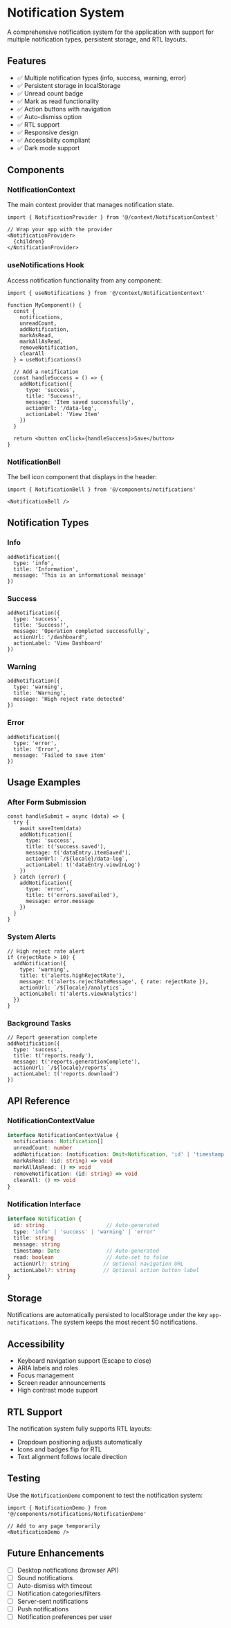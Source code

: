 # Notification System

A comprehensive notification system for the application with support for multiple notification types, persistent storage, and RTL layouts.

## Features

- ✅ Multiple notification types (info, success, warning, error)
- ✅ Persistent storage in localStorage
- ✅ Unread count badge
- ✅ Mark as read functionality
- ✅ Action buttons with navigation
- ✅ Auto-dismiss option
- ✅ RTL support
- ✅ Responsive design
- ✅ Accessibility compliant
- ✅ Dark mode support

## Components

### NotificationContext

The main context provider that manages notification state.

```tsx
import { NotificationProvider } from '@/context/NotificationContext'

// Wrap your app with the provider
<NotificationProvider>
  {children}
</NotificationProvider>
```

### useNotifications Hook

Access notification functionality from any component:

```tsx
import { useNotifications } from '@/context/NotificationContext'

function MyComponent() {
  const { 
    notifications,
    unreadCount,
    addNotification,
    markAsRead,
    markAllAsRead,
    removeNotification,
    clearAll 
  } = useNotifications()

  // Add a notification
  const handleSuccess = () => {
    addNotification({
      type: 'success',
      title: 'Success!',
      message: 'Item saved successfully',
      actionUrl: '/data-log',
      actionLabel: 'View Item'
    })
  }

  return <button onClick={handleSuccess}>Save</button>
}
```

### NotificationBell

The bell icon component that displays in the header:

```tsx
import { NotificationBell } from '@/components/notifications'

<NotificationBell />
```

## Notification Types

### Info
```tsx
addNotification({
  type: 'info',
  title: 'Information',
  message: 'This is an informational message'
})
```

### Success
```tsx
addNotification({
  type: 'success',
  title: 'Success!',
  message: 'Operation completed successfully',
  actionUrl: '/dashboard',
  actionLabel: 'View Dashboard'
})
```

### Warning
```tsx
addNotification({
  type: 'warning',
  title: 'Warning',
  message: 'High reject rate detected'
})
```

### Error
```tsx
addNotification({
  type: 'error',
  title: 'Error',
  message: 'Failed to save item'
})
```

## Usage Examples

### After Form Submission
```tsx
const handleSubmit = async (data) => {
  try {
    await saveItem(data)
    addNotification({
      type: 'success',
      title: t('success.saved'),
      message: t('dataEntry.itemSaved'),
      actionUrl: `/${locale}/data-log`,
      actionLabel: t('dataEntry.viewInLog')
    })
  } catch (error) {
    addNotification({
      type: 'error',
      title: t('errors.saveFailed'),
      message: error.message
    })
  }
}
```

### System Alerts
```tsx
// High reject rate alert
if (rejectRate > 10) {
  addNotification({
    type: 'warning',
    title: t('alerts.highRejectRate'),
    message: t('alerts.rejectRateMessage', { rate: rejectRate }),
    actionUrl: `/${locale}/analytics`,
    actionLabel: t('alerts.viewAnalytics')
  })
}
```

### Background Tasks
```tsx
// Report generation complete
addNotification({
  type: 'success',
  title: t('reports.ready'),
  message: t('reports.generationComplete'),
  actionUrl: `/${locale}/reports`,
  actionLabel: t('reports.download')
})
```

## API Reference

### NotificationContextValue

```typescript
interface NotificationContextValue {
  notifications: Notification[]
  unreadCount: number
  addNotification: (notification: Omit<Notification, 'id' | 'timestamp' | 'read'>) => void
  markAsRead: (id: string) => void
  markAllAsRead: () => void
  removeNotification: (id: string) => void
  clearAll: () => void
}
```

### Notification Interface

```typescript
interface Notification {
  id: string                    // Auto-generated
  type: 'info' | 'success' | 'warning' | 'error'
  title: string
  message: string
  timestamp: Date               // Auto-generated
  read: boolean                 // Auto-set to false
  actionUrl?: string           // Optional navigation URL
  actionLabel?: string         // Optional action button label
}
```

## Storage

Notifications are automatically persisted to localStorage under the key `app-notifications`. The system keeps the most recent 50 notifications.

## Accessibility

- Keyboard navigation support (Escape to close)
- ARIA labels and roles
- Focus management
- Screen reader announcements
- High contrast mode support

## RTL Support

The notification system fully supports RTL layouts:
- Dropdown positioning adjusts automatically
- Icons and badges flip for RTL
- Text alignment follows locale direction

## Testing

Use the `NotificationDemo` component to test the notification system:

```tsx
import { NotificationDemo } from '@/components/notifications/NotificationDemo'

// Add to any page temporarily
<NotificationDemo />
```

## Future Enhancements

- [ ] Desktop notifications (browser API)
- [ ] Sound notifications
- [ ] Auto-dismiss with timeout
- [ ] Notification categories/filters
- [ ] Server-sent notifications
- [ ] Push notifications
- [ ] Notification preferences per user
